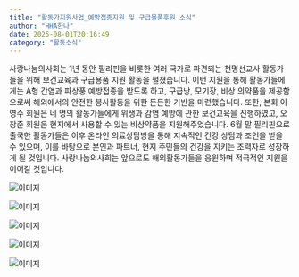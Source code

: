 ```yaml
---
title: "활동가지원사업_예방접종지원 및 구급물품후원 소식"
author: "HHA한나"
date: 2025-08-01T20:16:49
category: "활동소식"
---
```



사랑나눔의사회는 1년 동안 필리핀을 비롯한 여러 국가로 파견되는 천명선교사 활동가들을 위해  보건교육과 구급용품 지원 활동을 펼쳤습니다.
이번 지원을 통해 활동가들에게는 A형 간염과 파상풍 예방접종을 받도록 하고,
구급낭, 모기장, 비상 의약품을 제공함으로써 해외에서의 안전한 봉사활동을 위한 든든한 기반을 마련했습니다.
또한, 본회 이영수 회원은 네 명의 활동가들에게 위생과 감염 예방에 관한 보건교육을 진행하였고, 오창준 회원은 현지에서 사용할 수 있는 비상약품을 지원해주었습니다.
6월 말 필리핀으로 출국한 활동가들은 이후 온라인 의료상담방을 통해 지속적인 건강 상담과 조언을 받을 수 있으며, 이를 바탕으로 본인과 파트너, 현지 주민들의 건강을 지키는 조력자로 성장하게 될 것입니다.
사랑나눔의사회는 앞으로도 해외활동가들을 응원하며 적극적인 지원을 이어갈 것입니다.


![이미지](/files/attach/images/2025/img_xl.jpg)

![이미지](/files/attach/images/2025/img_xl_1.jpg)

![이미지](/files/attach/images/2025/img_xl_2.jpg)

![이미지](/files/attach/images/2025/img_xl_3.jpg)

![이미지](/files/attach/images/2025/img_xl_4.jpg)